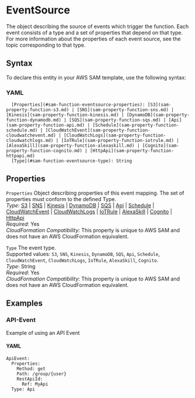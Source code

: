 # EventSource<a name="sam-property-function-eventsource"></a>

The object describing the source of events which trigger the function\. Each event consists of a type and a set of properties that depend on that type\. For more information about the properties of each event source, see the topic corresponding to that type\.

## Syntax<a name="sam-property-function-eventsource-syntax"></a>

To declare this entity in your AWS SAM template, use the following syntax:

### YAML<a name="sam-property-function-eventsource-syntax.yaml"></a>

```
  [Properties](#sam-function-eventsource-properties): [S3](sam-property-function-s3.md) | [SNS](sam-property-function-sns.md) | [Kinesis](sam-property-function-kinesis.md) | [DynamoDB](sam-property-function-dynamodb.md) | [SQS](sam-property-function-sqs.md) | [Api](sam-property-function-api.md) | [Schedule](sam-property-function-schedule.md) | [CloudWatchEvent](sam-property-function-cloudwatchevent.md) | [CloudWatchLogs](sam-property-function-cloudwatchlogs.md) | [IoTRule](sam-property-function-iotrule.md) | [AlexaSkill](sam-property-function-alexaskill.md) | [Cognito](sam-property-function-cognito.md) | [HttpApi](sam-property-function-httpapi.md)
  [Type](#sam-function-eventsource-type): String
```

## Properties<a name="sam-property-function-eventsource-properties"></a>

 `Properties`   <a name="sam-function-eventsource-properties"></a>
Object describing properties of this event mapping\. The set of properties must conform to the defined Type\.  
*Type*: [S3](sam-property-function-s3.md) \| [SNS](sam-property-function-sns.md) \| [Kinesis](sam-property-function-kinesis.md) \| [DynamoDB](sam-property-function-dynamodb.md) \| [SQS](sam-property-function-sqs.md) \| [Api](sam-property-function-api.md) \| [Schedule](sam-property-function-schedule.md) \| [CloudWatchEvent](sam-property-function-cloudwatchevent.md) \| [CloudWatchLogs](sam-property-function-cloudwatchlogs.md) \| [IoTRule](sam-property-function-iotrule.md) \| [AlexaSkill](sam-property-function-alexaskill.md) \| [Cognito](sam-property-function-cognito.md) \| [HttpApi](sam-property-function-httpapi.md)  
*Required*: Yes  
*CloudFormation Compatibility*: This property is unique to AWS SAM and does not have an AWS CloudFormation equivalent\.

 `Type`   <a name="sam-function-eventsource-type"></a>
The event type\.  
Supported values: `S3`, `SNS`, `Kinesis`, `DynamoDB`, `SQS`, `Api`, `Schedule`, `CloudWatchEvent`, `CloudWatchLogs`, `IoTRule`, `AlexaSkill`, `Cognito`\.  
*Type*: String  
*Required*: Yes  
*CloudFormation Compatibility*: This property is unique to AWS SAM and does not have an AWS CloudFormation equivalent\.

## Examples<a name="sam-property-function-eventsource--examples"></a>

### API\-Event<a name="sam-property-function-eventsource--examples--api-event"></a>

Example of using an API Event

#### YAML<a name="sam-property-function-eventsource--examples--api-event--yaml"></a>

```
ApiEvent:
  Properties:
    Method: get
    Path: /group/{user}
    RestApiId:
      Ref: MyApi
  Type: Api
```